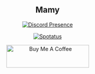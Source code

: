 <div align="center">
  <h2>Mamy</h2>
  
[![Discord Presence](https://lanyard.cnrad.dev/api/747340224962494524)](https://discord.com/users/747340224962494524)

[![Spotatus](https://spotatus.vercel.app/api/31ktsppspw4awepeisezbmrqia6m)](https://open.spotify.com/user/31ktsppspw4awepeisezbmrqia6m?si=0367b1c1fa3049e4)


<a href="https://www.buymeacoffee.com/damoxer" target="_blank"><img src="https://cdn.buymeacoffee.com/buttons/v2/default-violet.png" alt="Buy Me A Coffee" style="height:60px!important;width:217px !important;" ></a>

</div>
